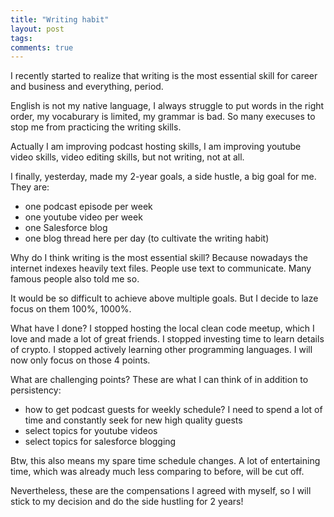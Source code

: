 ```yaml
---
title: "Writing habit"
layout: post
tags:
comments: true
---
```


I recently started to realize that writing is the most essential skill for career and business and everything, period.

English is not my native language, I always struggle to put words in the right order, my vocaburary is limited, my grammar is bad. So many execuses to stop me from practicing the writing skills.

Actually I am improving podcast hosting skills, I am improving youtube video skills, video editing skills, but not writing, not at all.

I finally, yesterday, made my 2-year goals, a side hustle, a big goal for me. They are:

- one podcast episode per week
- one youtube video per week
- one Salesforce blog
- one blog thread here per day (to cultivate the writing habit)

Why do I think writing is the most essential skill? Because nowadays the internet indexes heavily text files. People use text to communicate. Many famous people also told me so.

It would be so difficult to achieve above multiple goals. But I decide to laze focus on them 100%, 1000%.

What have I done? I stopped hosting the local clean code meetup, which I love and made a lot of great friends. I stopped investing time to learn details of crypto. I stopped actively learning other programming languages. I will now only focus on those 4 points.

What are challenging points? These are what I can think of in addition to persistency:

- how to get podcast guests for weekly schedule? I need to spend a lot of time and constantly seek for new high quality guests
- select topics for youtube videos
- select topics for salesforce blogging

Btw, this also means my spare time schedule changes. A lot of entertaining time, which was already much less comparing to before, will be cut off.

Nevertheless, these are the compensations I agreed with myself, so I will stick to my decision and do the side hustling for 2 years!
